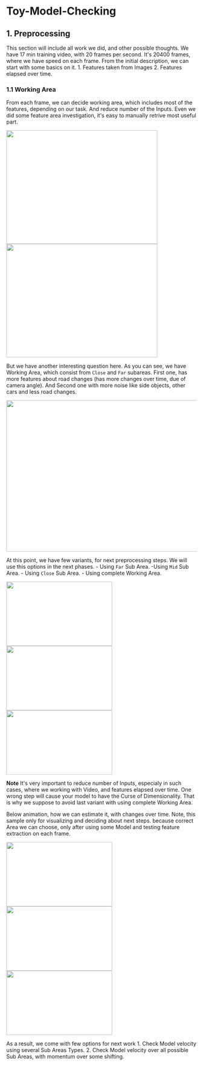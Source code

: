 # Toy-Model-Checking

## 1. Preprocessing

This section will include all work we did, and other possible thoughts. We have 17 min training video, with 20 frames per second. It's 20400 frames, where we have speed on each frame. From the initial description, we can start with some basics on it. 1. Features taken from Images 2. Features elapsed over time. 

### 1.1  Working Area
From each frame, we can decide working area, which includes most of the features, depending on our task. And reduce number of the Inputs. Even we did some feature area investigation, it's easy to manually retrive most useful part.


<img src="https://raw.githubusercontent.com/GensaGames/Toy-Model-Checking/master/files/source-image.jpg" width="400" height="300" /> <img src="https://raw.githubusercontent.com/GensaGames/Toy-Model-Checking/master/files/source-feature-area.png" width="400" height="300" /> 

But we have another interesting question here. As you can see, we have Working Area, which consist from `Close` and `Far` subareas. First one, has more features about road changes (has more changes over time, due of camera angle). And Second one with more noise like side objects, other cars and less road changes. 


<img src="https://raw.githubusercontent.com/GensaGames/Toy-Model-Checking/master/files/car-angle-variants.jpg" width="800" height="400" /> 

At this point, we have few variants, for next preprocessing steps. We will use this options in the next phases. - Using `Far` Sub Area. -Using `Mid` Sub Area. - Using `Close` Sub Area. - Using complete Working Area. 

<img src="https://raw.githubusercontent.com/GensaGames/Toy-Model-Checking/master/files/image-mov-top-0.jpg" width="280" height="170" /> <img src="https://raw.githubusercontent.com/GensaGames/Toy-Model-Checking/master/files/image-mov-mid-0.jpg" width="280" height="170" /> <img src="https://raw.githubusercontent.com/GensaGames/Toy-Model-Checking/master/files/image-mov-bot-0.jpg" width="280" height="170" /> 


**Note** It's very important to reduce number of Inputs, especialy in such cases, where we working with Video, and features elapsed over time. One wrong step will cause your model to have the Curse of Dimensionality. That is why we suppose to avoid last variant with using complete Working Area. 

Below animation, how we can estimate it, with changes over time. Note, this sample only for visualizing and deciding about next steps. because correct Area we can choose, only after using some Model and testing feature extraction on each frame. 

<img src="https://raw.githubusercontent.com/GensaGames/Toy-Model-Checking/master/files/image-mov-top-0.gif" width="280" height="170" /> <img src="https://raw.githubusercontent.com/GensaGames/Toy-Model-Checking/master/files/image-mov-mid-0.gif" width="280" height="170" /> <img src="https://raw.githubusercontent.com/GensaGames/Toy-Model-Checking/master/files/image-mov-bot-0.gif" width="280" height="170" /> 


As a result, we come with few options for next work 1. Check Model velocity using several Sub Areas Types. 2. Check Model velocity over all possible Sub Areas, with momentum over some shifting.  
